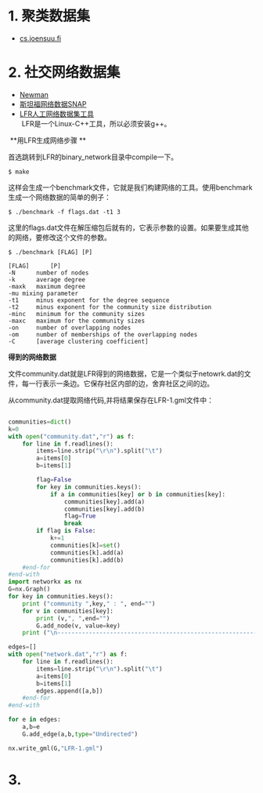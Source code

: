 


# 1. 聚类数据集

+ [cs.joensuu.fi](http://cs.joensuu.fi/sipu/datasets/)



# 2. 社交网络数据集

+ [Newman](http://www-personal.umich.edu/~mejn/netdata/)  
+ [斯坦福网络数据SNAP](http://snap.stanford.edu/data/index.html)  
+ [LFR人工网络数据集工具](http://santo.fortunato.googlepages.com/benchmark.tgz)  
  LFR是一个Linux-C++工具，所以必须安装g++。 
  
  **用LFR生成网络步骤 **

首选跳转到LFR的binary_network目录中compile一下。
```
$ make
```

这样会生成一个benchmark文件，它就是我们构建网络的工具。使用benchmark生成一个网络数据的简单的例子：

```
$ ./benchmark -f flags.dat -t1 3
```

这里的flags.dat文件在解压缩包后就有的，它表示参数的设置。如果要生成其他的网络，要修改这个文件的参数。

```
$ ./benchmark [FLAG] [P]

[FLAG]		[P]
-N		number of nodes
-k		average degree
-maxk	maximum degree
-mu	mixing parameter
-t1		minus exponent for the degree sequence
-t2		minus exponent for the community size distribution
-minc	minimum for the community sizes
-maxc	maximum for the community sizes
-on		number of overlapping nodes
-om		number of memberships of the overlapping nodes
-C		[average clustering coefficient]
```
   **得到的网络数据**

文件community.dat就是LFR得到的网络数据，它是一个类似于netowrk.dat的文件，每一行表示一条边。它保存社区内部的边，舍弃社区之间的边。

从community.dat提取网络代码,并将结果保存在LFR-1.gml文件中：

```python

communities=dict()
k=0
with open("community.dat","r") as f:
	for line in f.readlines():
		items=line.strip("\r\n").split("\t")
		a=items[0]
		b=items[1]

		flag=False
		for key in communities.keys():
			if a in communities[key] or b in communities[key]:
				communities[key].add(a)
				communities[key].add(b)
				flag=True
				break
		if flag is False:
			k+=1
			communities[k]=set()
			communities[k].add(a)
			communities[k].add(b)
	#end-for
#end-with
import networkx as nx
G=nx.Graph()
for key in communities.keys():
	print ("community ",key," : ", end="")
	for v in communities[key]:
		print (v,", ",end="")
		G.add_node(v, value=key)
	print ("\n----------------------------------------------------------------------------")

edges=[]
with open("network.dat","r") as f:
	for line in f.readlines():
		items=line.strip("\r\n").split("\t")
		a=items[0]
		b=items[1]
		edges.append([a,b])
	#end-for
#end-with

for e in edges:
	a,b=e
	G.add_edge(a,b,type="Undirected")

nx.write_gml(G,"LFR-1.gml")
```

# 3. 


